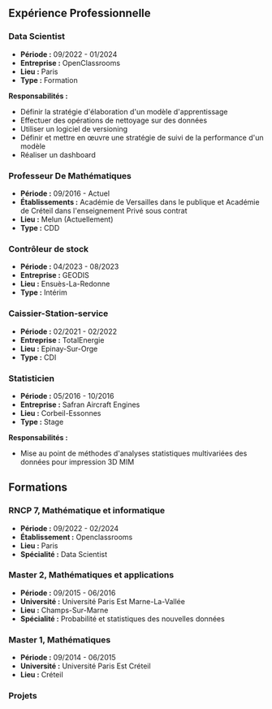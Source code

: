 ## Expérience Professionnelle

### Data Scientist
- **Période :** 09/2022 - 01/2024
- **Entreprise :** OpenClassrooms
- **Lieu :** Paris
- **Type :** Formation

**Responsabilités :**
- Définir la stratégie d'élaboration d'un modèle d'apprentissage
- Effectuer des opérations de nettoyage sur des données
- Utiliser un logiciel de versioning
- Définir et mettre en œuvre une stratégie de suivi de la performance d'un modèle
- Réaliser un dashboard

### Professeur De Mathématiques
- **Période :** 09/2016 - Actuel
- **Établissements :** Académie de Versailles dans le publique et Académie de Créteil dans l'enseignement Privé sous contrat
- **Lieu :** Melun (Actuellement)
- **Type :** CDD

### Contrôleur de stock
- **Période :** 04/2023 - 08/2023
- **Entreprise :** GEODIS
- **Lieu :** Ensuès-La-Redonne
- **Type :** Intérim

### Caissier-Station-service
- **Période :** 02/2021 - 02/2022
- **Entreprise :** TotalEnergie
- **Lieu :** Epinay-Sur-Orge
- **Type :** CDI

### Statisticien
- **Période :** 05/2016 - 10/2016
- **Entreprise :** Safran Aircraft Engines
- **Lieu :** Corbeil-Essonnes
- **Type :** Stage

**Responsabilités :**
- Mise au point de méthodes d'analyses statistiques multivariées des données pour impression 3D MIM

## Formations

### RNCP 7, Mathématique et informatique
- **Période :** 09/2022 - 02/2024
- **Établissement :** Openclassrooms
- **Lieu :** Paris
- **Spécialité :** Data Scientist

### Master 2, Mathématiques et applications
- **Période :** 09/2015 - 06/2016
- **Université :** Université Paris Est Marne-La-Vallée
- **Lieu :** Champs-Sur-Marne
- **Spécialité :** Probabilité et statistiques des nouvelles données

### Master 1, Mathématiques
- **Période :** 09/2014 - 06/2015
- **Université :** Université Paris Est Créteil
- **Lieu :** Créteil

### Projets

